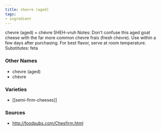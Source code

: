 ```yaml
---
title: chevre (aged)
tags:
- ingredient
---
```

chevre (aged) = chèvre SHEH-vruh Notes: Don't confuse this aged goat cheese with the far more common chevre frais (fresh chevre). Use within a few days after purchasing. For best flavor, serve at room temperature. Substitutes: feta

### Other Names

* chevre (aged)
* chèvre

### Varieties

* [[semi-firm-cheeses]]

### Sources
* http://foodsubs.com/Chesfirm.html
